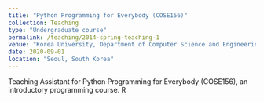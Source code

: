 ```yaml
---
title: "Python Programming for Everybody (COSE156)"
collection: Teaching
type: "Undergraduate course"
permalink: /teaching/2014-spring-teaching-1
venue: "Korea University, Department of Computer Science and Engineering"
date: 2020-09-01
location: "Seoul, South Korea"
---
```


Teaching Assistant for Python Programming for Everybody (COSE156), an introductory programming course. R